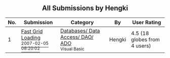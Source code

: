﻿<div align="center">

## All Submissions by Hengki

</div>

No.  | Submission | Category | By   | User Rating
---- | ---------- | -------- | ---- | -----------
1 | [Fast Grid Loading<br /><sup>2007-02-05 08:20:02</sup>](https://github.com/Planet-Source-Code/hengki-fast-grid-loading__1-67795) | [Databases/ Data Access/ DAO/ ADO<br /><sup>Visual Basic</sup>](../ByCategory/databases-data-access-dao-ado__1-6.md) | Hengki | 4.5 (18 globes from 4 users)
